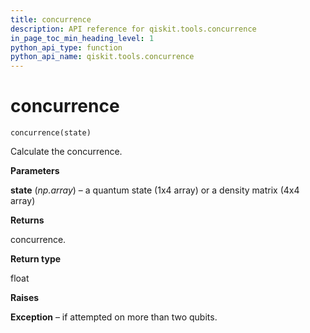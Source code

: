 ```yaml
---
title: concurrence
description: API reference for qiskit.tools.concurrence
in_page_toc_min_heading_level: 1
python_api_type: function
python_api_name: qiskit.tools.concurrence
---
```


# concurrence

<span id="qiskit.tools.concurrence" />

`concurrence(state)`

Calculate the concurrence.

**Parameters**

**state** (*np.array*) – a quantum state (1x4 array) or a density matrix (4x4 array)

**Returns**

concurrence.

**Return type**

float

**Raises**

**Exception** – if attempted on more than two qubits.

